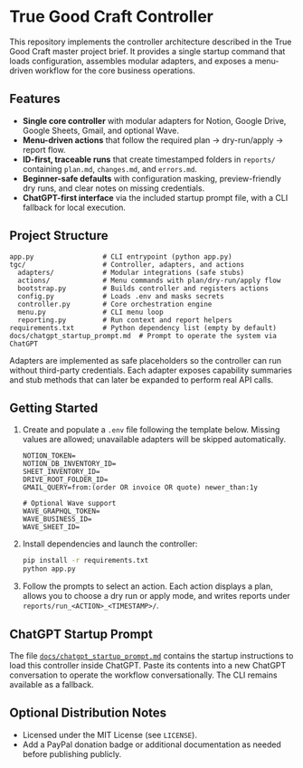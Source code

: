 # True Good Craft Controller

This repository implements the controller architecture described in the True Good Craft master project brief. It provides a single startup command that loads configuration, assembles modular adapters, and exposes a menu-driven workflow for the core business operations.

## Features

- **Single core controller** with modular adapters for Notion, Google Drive, Google Sheets, Gmail, and optional Wave.
- **Menu-driven actions** that follow the required plan → dry-run/apply → report flow.
- **ID-first, traceable runs** that create timestamped folders in `reports/` containing `plan.md`, `changes.md`, and `errors.md`.
- **Beginner-safe defaults** with configuration masking, preview-friendly dry runs, and clear notes on missing credentials.
- **ChatGPT-first interface** via the included startup prompt file, with a CLI fallback for local execution.

## Project Structure

```
app.py                 # CLI entrypoint (python app.py)
tgc/                   # Controller, adapters, and actions
  adapters/            # Modular integrations (safe stubs)
  actions/             # Menu commands with plan/dry-run/apply flow
  bootstrap.py         # Builds controller and registers actions
  config.py            # Loads .env and masks secrets
  controller.py        # Core orchestration engine
  menu.py              # CLI menu loop
  reporting.py         # Run context and report helpers
requirements.txt       # Python dependency list (empty by default)
docs/chatgpt_startup_prompt.md  # Prompt to operate the system via ChatGPT
```

Adapters are implemented as safe placeholders so the controller can run without third-party credentials. Each adapter exposes capability summaries and stub methods that can later be expanded to perform real API calls.

## Getting Started

1. Create and populate a `.env` file following the template below. Missing values are allowed; unavailable adapters will be skipped automatically.

   ```env
   NOTION_TOKEN=
   NOTION_DB_INVENTORY_ID=
   SHEET_INVENTORY_ID=
   DRIVE_ROOT_FOLDER_ID=
   GMAIL_QUERY=from:(order OR invoice OR quote) newer_than:1y

   # Optional Wave support
   WAVE_GRAPHQL_TOKEN=
   WAVE_BUSINESS_ID=
   WAVE_SHEET_ID=
   ```

2. Install dependencies and launch the controller:

   ```bash
   pip install -r requirements.txt
   python app.py
   ```

3. Follow the prompts to select an action. Each action displays a plan, allows you to choose a dry run or apply mode, and writes reports under `reports/run_<ACTION>_<TIMESTAMP>/`.

## ChatGPT Startup Prompt

The file [`docs/chatgpt_startup_prompt.md`](docs/chatgpt_startup_prompt.md) contains the startup instructions to load this controller inside ChatGPT. Paste its contents into a new ChatGPT conversation to operate the workflow conversationally. The CLI remains available as a fallback.

## Optional Distribution Notes

- Licensed under the MIT License (see `LICENSE`).
- Add a PayPal donation badge or additional documentation as needed before publishing publicly.
